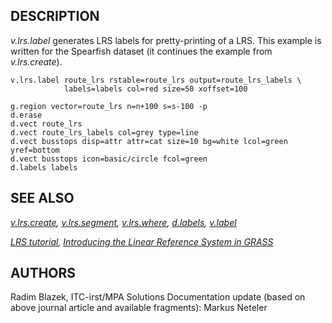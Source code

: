 ## DESCRIPTION

*v.lrs.label* generates LRS labels for pretty-printing of a LRS. This
example is written for the Spearfish dataset (it continues the example
from *v.lrs.create*).

```shell
v.lrs.label route_lrs rstable=route_lrs output=route_lrs_labels \
            labels=labels col=red size=50 xoffset=100

g.region vector=route_lrs n=n+100 s=s-100 -p
d.erase
d.vect route_lrs
d.vect route_lrs_labels col=grey type=line
d.vect busstops disp=attr attr=cat size=10 bg=white lcol=green yref=bottom
d.vect busstops icon=basic/circle fcol=green
d.labels labels
```

## SEE ALSO

*[v.lrs.create](v.lrs.create.md), [v.lrs.segment](v.lrs.segment.md),
[v.lrs.where](v.lrs.where.md), [d.labels](d.labels.md),
[v.label](v.label.md)*

*[LRS tutorial](lrs.md),
[Introducing the Linear Reference System in
GRASS](https://foss4g.asia/2004/Full-Paper_PDF/Introducing-the-Linear-Reference-System-in-GRASS.pdf)*

## AUTHORS

Radim Blazek, ITC-irst/MPA Solutions
Documentation update (based on above journal article and available
fragments): Markus Neteler
